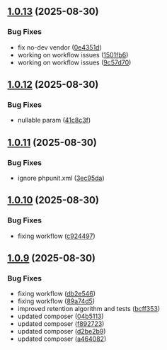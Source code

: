 ## [1.0.13](https://github.com/tearoom1/kirby-ftp-backup/compare/v1.0.12...v1.0.13) (2025-08-30)


### Bug Fixes

* fix no-dev vendor ([0e4351d](https://github.com/tearoom1/kirby-ftp-backup/commit/0e4351d5094cc2267b7ccfb89afca79c73f2163b))
* working on workflow issues ([1501fb6](https://github.com/tearoom1/kirby-ftp-backup/commit/1501fb6b9b9bc3fd1cad2358b80ec31b070c497a))
* working on workflow issues ([9c57d70](https://github.com/tearoom1/kirby-ftp-backup/commit/9c57d700fa9e26942d55251e420a5403d0fbe167))

## [1.0.12](https://github.com/tearoom1/kirby-ftp-backup/compare/v1.0.11...v1.0.12) (2025-08-30)


### Bug Fixes

* nullable param ([41c8c3f](https://github.com/tearoom1/kirby-ftp-backup/commit/41c8c3f54e780c08eb5341f01f0dd3ef76ca2bd0))

## [1.0.11](https://github.com/tearoom1/kirby-ftp-backup/compare/v1.0.10...v1.0.11) (2025-08-30)


### Bug Fixes

* ignore phpunit.xml ([3ec95da](https://github.com/tearoom1/kirby-ftp-backup/commit/3ec95da3fcdb7c2527c6f0077f7868540f40b503))

## [1.0.10](https://github.com/tearoom1/kirby-ftp-backup/compare/v1.0.9...v1.0.10) (2025-08-30)


### Bug Fixes

* fixing workflow ([c924497](https://github.com/tearoom1/kirby-ftp-backup/commit/c92449742f57acc740c2f8d9deb1da053e49787b))

## [1.0.9](https://github.com/tearoom1/kirby-ftp-backup/compare/v1.0.8...v1.0.9) (2025-08-30)


### Bug Fixes

* fixing workflow ([db2e546](https://github.com/tearoom1/kirby-ftp-backup/commit/db2e546c1bef7ed7d339c63c54a8fdf0cabc3de8))
* fixing workflow ([89a74d5](https://github.com/tearoom1/kirby-ftp-backup/commit/89a74d576ad63a8906b1bcff068ad4c4701aab99))
* improved retention algorithm and tests ([bcff353](https://github.com/tearoom1/kirby-ftp-backup/commit/bcff353af258ac30704a43f2d5754d9c2a9d4af0))
* updated composer ([04b5113](https://github.com/tearoom1/kirby-ftp-backup/commit/04b51134b93a0e55553b04d94c62a9a9e8b5aa17))
* updated composer ([f892723](https://github.com/tearoom1/kirby-ftp-backup/commit/f8927237a86be107619576796ceab8d9a5f5d1b2))
* updated composer ([d2be2b9](https://github.com/tearoom1/kirby-ftp-backup/commit/d2be2b9365fd73ec196d659b7d8b953074ebe0e9))
* updated composer ([a464082](https://github.com/tearoom1/kirby-ftp-backup/commit/a46408291e87d42f23f3ceaaf3a7debd55ab4835))

